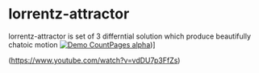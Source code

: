 # lorrentz-attractor
lorrentz-attractor is set of 3 differntial solution which produce beautifully chatoic motion
[![Demo CountPages alpha](https://j.gifs.com/3Qn1wR.gif)](https://www.youtube.com/watch?v=ek1j272iAmc))]

(https://www.youtube.com/watch?v=vdDU7p3FfZs)
